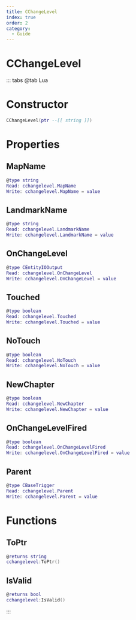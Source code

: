 ```yaml
---
title: CChangeLevel
index: true
order: 2
category:
  - Guide
---
```


# CChangeLevel

::: tabs
@tab Lua
# Constructor
```lua
CChangeLevel(ptr --[[ string ]])
```
# Properties
## MapName 
```lua
@type string
Read: cchangelevel.MapName
Write: cchangelevel.MapName = value
```
## LandmarkName 
```lua
@type string
Read: cchangelevel.LandmarkName
Write: cchangelevel.LandmarkName = value
```
## OnChangeLevel 
```lua
@type CEntityIOOutput
Read: cchangelevel.OnChangeLevel
Write: cchangelevel.OnChangeLevel = value
```
## Touched 
```lua
@type boolean
Read: cchangelevel.Touched
Write: cchangelevel.Touched = value
```
## NoTouch 
```lua
@type boolean
Read: cchangelevel.NoTouch
Write: cchangelevel.NoTouch = value
```
## NewChapter 
```lua
@type boolean
Read: cchangelevel.NewChapter
Write: cchangelevel.NewChapter = value
```
## OnChangeLevelFired 
```lua
@type boolean
Read: cchangelevel.OnChangeLevelFired
Write: cchangelevel.OnChangeLevelFired = value
```
## Parent 
```lua
@type CBaseTrigger
Read: cchangelevel.Parent
Write: cchangelevel.Parent = value
```
# Functions
## ToPtr
```lua
@returns string
cchangelevel:ToPtr()
```
## IsValid
```lua
@returns bool
cchangelevel:IsValid()
```

:::